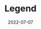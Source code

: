 ---
layout:         page
title:          Legend
published:      false
date:           2022-07-07
modified:   	2022-07-07
order:          /3/legend
---